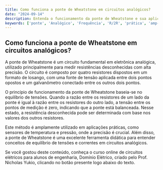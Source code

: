 ```yaml
---
title: Como funciona a ponte de Wheatstone em circuitos analógicos?
date: "2024-09-14"
description: Entenda o funcionamento da ponte de Wheatstone e sua aplicação em circuitos analógicos.
keywords: ['ponte', 'Analógico', 'Frequência', 'R/2R', 'prática', 'amp-op', 'Digital']
---
```


## Como funciona a ponte de Wheatstone em circuitos analógicos?

A ponte de Wheatstone é um circuito fundamental em eletrônica analógica, utilizado principalmente para medir resistências desconhecidas com alta precisão. O circuito é composto por quatro resistores dispostos em um formato de losango, com uma fonte de tensão aplicada entre dois pontos opostos e um galvanômetro conectado entre os outros dois pontos.

O princípio de funcionamento da ponte de Wheatstone baseia-se no equilíbrio de tensões. Quando a razão entre os resistores de um lado da ponte é igual à razão entre os resistores do outro lado, a tensão entre os pontos de medição é zero, indicando que a ponte está balanceada. Nesse estado, a resistência desconhecida pode ser determinada com base nos valores dos outros resistores.

Este método é amplamente utilizado em aplicações práticas, como sensores de temperatura e pressão, onde a precisão é crucial. Além disso, a ponte de Wheatstone é uma excelente ferramenta didática para entender conceitos de equilíbrio de tensões e correntes em circuitos analógicos.

Se você gostou deste conteúdo, conheça o curso online de circuitos elétricos para alunos de engenharia, Domínio Elétrico, criado pelo Prof. Nicholas Yukio, clicando no botão presente logo abaixo do texto.
